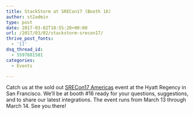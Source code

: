 ```yaml
---
title: StackStorm at SRECon17 (Booth 16)
author: st2admin
type: post
date: 2017-03-02T18:55:20+00:00
url: /2017/03/02/stackstorm-srecon17/
thrive_post_fonts:
  - '[]'
dsq_thread_id:
  - 5597881581
categories:
  - Events

---
```

Catch us at the sold out <a href="https://www.usenix.org/conference/srecon17americas" target="_blank">SRECon17 Americas</a> event at the Hyatt Regency in San Francisco. We’ll be at booth #16 ready for your questions, suggestions, and to share our latest integrations. The event runs from March 13 through March 14. See you there!